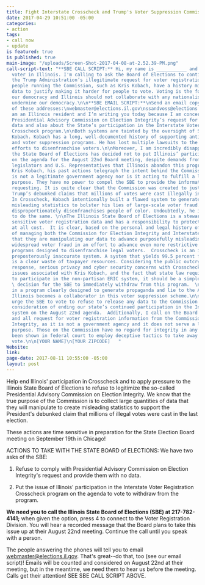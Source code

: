 ```yaml
---
title: Fight Interstate Crosscheck and Trump's Voter Suppression Commission
date: 2017-04-29 10:51:00 -05:00
categories:
- action
tags:
- call now
- update
is featured: true
is published: true
main-image: "/uploads/Screen-Shot-2017-04-08-at-2.52.39-PM.png"
call-script-text: "**SBE CALL SCRIPT:** Hi, my name is ___________ and I'm a registered
  voter in Illinois. I'm calling to ask the Board of Elections to continue to deny
  the Trump Administration’s illegitimate request for voter registration data. The
  people running the Commission, such as Kris Kobach, have a history misrepresenting
  data to justify making it harder for people to vote. Voting is the foundation of
  our democracy and Illinois should not collaborate with any nationalist efforts to
  undermine our democracy.\n\n**SBE EMAIL SCRIPT:**\nSend an email copying all four
  of these addresses:\nwebmaster@elections.il.gov\nssandvoss@elections.il.gov\ntech@indivisiblechicago.com\nstrikeforceforchange@gmail.com\n\nI
  am an Illinois resident and I’m writing you today because I am concerned about the
  Presidential Advisory Commission on Election Integrity’s request for voter registration
  data and also about the State’s participation in the Interstate Voter Registration
  Crosscheck program.\n\nBoth systems are tainted by the oversight of Secretary Kris
  Kobach. Kobach has a long, well-documented history of supporting anti-immigration
  and voter suppression programs. He has lost multiple lawsuits to the ACLU in his
  efforts to disenfranchise voters.\n\nMoreover, I am incredibly disappointed that
  the State Board of Elections has decided not to put Illinois’ participation in Crosscheck
  on the agenda for the August 22nd Board meeting, despite demands from multiple state
  legislators and U.S. Representatives that Illinois abandon this program. \n\nRegarding
  Kris Kobach, his past actions telegraph the intent behind the Commission, which
  is not a legitimate government agency nor is it acting to fulfill a legitimate government
  purpose. They have no power to compel the SBE to provide the information they are
  requesting. It is quite clear that the Commission was created to justify President
  Trump’s debunked claims that millions of votes were cast illegally in the last election.
  In Crosscheck, Kobach intentionally built a flawed system to generate false and
  misleading statistics to bolster his lies of large-scale voter fraud. A system that
  disproportionately disenfranchises people of color. Undoubtedly, he is on this Commission
  to do the same. \n\nThe Illinois State Board of Elections is a steward of the public's
  sensitive voter registration data and has a responsibility to protect it from misuse
  at all cost.  It is clear, based on the personal and legal history of those in charge
  of managing both the Commission for Election Integrity and Interstate Crosscheck
  that they are manipulating our data to advance purposefully misleading notions of
  widespread voter fraud in an effort to advance even more restrictive voter registration
  programs designed to disenfranchise legal voters.  Crosscheck is an insecure and
  preposterously inaccurate system. A system that yields 99.5 percent false positives,
  is a clear waste of taxpayer resources. Considering the public outcry, legislator
  response, serious privacy and cyber security concerns with Crosscheck, the partisan
  issues associated with Kris Kobach, and the fact that state law requires the Board
  to participate in the non-partisan ERIC system, it should be a simple and reasonable
  \ decision for the SBE to immediately withdraw from this program.  \n\nBy participating
  in a program clearly designed to generate propaganda and lie to the American people,
  Illinois becomes a collaborator in this voter suppression scheme.\n\nI strongly
  urge the SBE to vote to refuse to release any data to the Commission and to put
  consideration of ending our state’s continued participation in the Interstate Crosscheck
  system on the August 22nd agenda.  Additionally, I call on the Board to deny any
  and all request for voter registration information from the Commission for Election
  Integrity, as it is not a government agency and it does not serve a legitimate government
  purpose. Those on the Commission have no regard for integrity in any way and have
  been shown in federal court to employ deceptive tactics to take away our right to
  vote.\n\n[YOUR NAME]\n[YOUR ZIPCODE]   "
Website: 
link: 
page-date: 2017-08-11 10:55:00 -05:00
layout: post
---
```


Help end Illinois' participation in Crosscheck and to apply pressure to the Illinois State Board of Elections to refuse to legitimize the so-called Presidential Advisory Commission on Election Integrity. We know that the true purpose of the Commission is to collect large quantities of data that they will manipulate to create misleading statistics to support the President's debunked claim that millions of illegal votes were cast in the last election.

These actions are time sensitive in preparation for the State Election Board meeting on September 19th in Chicago!

ACTIONS TO TAKE WITH THE STATE BOARD of ELECTIONS: 
We have two asks of the SBE:

1) Refuse to comply with Presidential Advisory Commission on Election Integrity's request and provide them with no data.

2) Put the issue of Illinois' participation in the Interstate Voter Registration Crosscheck program on the agenda to vote to withdraw from the program.

**We need you to call the Illinois State Board of Elections (SBE) at 217-782-4141;**
when given the option, press 4 to connect to the Voter Registration Division. You will hear a recorded message that the Board plans to take this issue up at their August 22nd meeting. Continue the call until you speak with a person.

The people answering the phones will tell you to email webmaster@elections.il.gov. That's great--do that, too (see our email script)! Emails will be counted and considered on August 22nd at their meeting, but in the meantime, we need them to hear us before the meeting. Calls get their attention! SEE SBE CALL SCRIPT ABOVE. 
